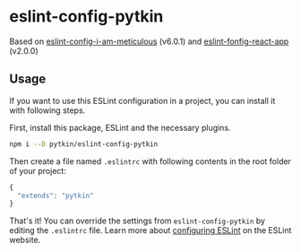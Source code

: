 # eslint-config-pytkin

Based on [eslint-config-i-am-meticulous](https://github.com/MoOx/eslint-config-i-am-meticulous) (v6.0.1) and [eslint-fonfig-react-app](https://github.com/facebookincubator/create-react-app/blob/master/packages/eslint-config-react-app/README.md) (v2.0.0)

## Usage

If you want to use this ESLint configuration in a project, you can install it with following steps.

First, install this package, ESLint and the necessary plugins.

  ```sh
  npm i --D pytkin/eslint-config-pytkin
  ```

Then create a file named `.eslintrc` with following contents in the root folder of your project:

  ```js
  {
    "extends": "pytkin"
  }
  ```

  That's it! You can override the settings from `eslint-config-pytkin` by editing the `.eslintrc` file. Learn more about [configuring ESLint](http://eslint.org/docs/user-guide/configuring) on the ESLint website.
